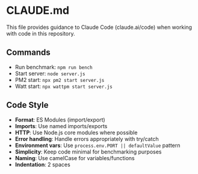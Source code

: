 # CLAUDE.md

This file provides guidance to Claude Code (claude.ai/code) when working with code in this repository.

## Commands
- Run benchmark: `npm run bench`
- Start server: `node server.js`
- PM2 start: `npx pm2 start server.js`
- Watt start: `npx wattpm start server.js`

## Code Style
- **Format**: ES Modules (import/export)
- **Imports**: Use named imports/exports
- **HTTP**: Use Node.js core modules where possible
- **Error handling**: Handle errors appropriately with try/catch
- **Environment vars**: Use `process.env.PORT || defaultValue` pattern
- **Simplicity**: Keep code minimal for benchmarking purposes
- **Naming**: Use camelCase for variables/functions
- **Indentation**: 2 spaces
